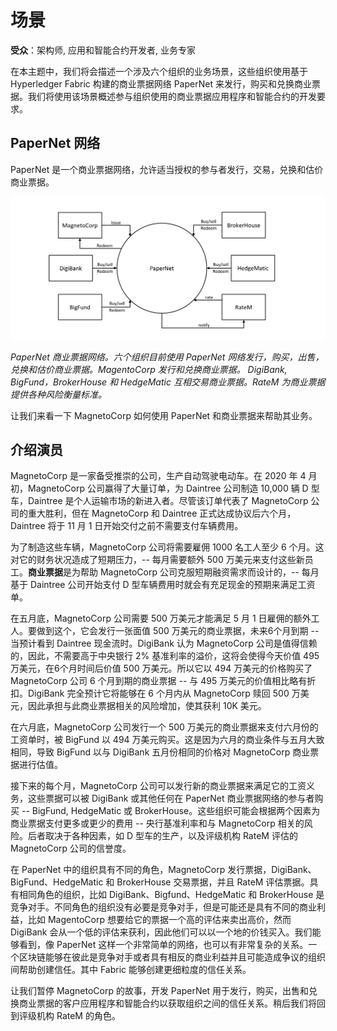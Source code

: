 # 场景

**受众**：架构师, 应用和智能合约开发者, 业务专家

在本主题中，我们将会描述一个涉及六个组织的业务场景，这些组织使用基于 Hyperledger Fabric 构建的商业票据网络 PaperNet 来发行，购买和兑换商业票据。我们将使用该场景概述参与组织使用的商业票据应用程序和智能合约的开发要求。

## PaperNet 网络

PaperNet 是一个商业票据网络，允许适当授权的参与者发行，交易，兑换和估价商业票据。

![develop.systemscontext](./develop.diagram.1.png)

*PaperNet 商业票据网络。六个组织目前使用 PaperNet 网络发行，购买，出售，兑换和估价商业票据。MagentoCorp 发行和兑换商业票据。 DigiBank, BigFund，BrokerHouse 和 HedgeMatic 互相交易商业票据。RateM 为商业票据提供各种风险衡量标准。*

让我们来看一下 MagnetoCorp 如何使用 PaperNet 和商业票据来帮助其业务。

## 介绍演员

MagnetoCorp 是一家备受推崇的公司，生产自动驾驶电动车。在 2020 年 4 月初，MagnetoCorp 公司赢得了大量订单，为 Daintree 公司制造 10,000 辆 D 型车，Daintree 是个人运输市场的新进入者。尽管该订单代表了 MagnetoCorp 公司的重大胜利，但在 MagnetoCorp 和 Daintree 正式达成协议后六个月，Daintree 将于 11 月 1 日开始交付之前不需要支付车辆费用。

为了制造这些车辆，MagnetoCorp 公司将需要雇佣 1000 名工人至少 6 个月。这对它的财务状况造成了短期压力，-- 每月需要额外 500 万美元来支付这些新员工。**商业票据**是为帮助 MagnetoCorp 公司克服短期融资需求而设计的，-- 每月基于 Daintree 公司开始支付 D 型车辆费用时就会有充足现金的预期来满足工资单。

在五月底，MagnetoCorp 公司需要 500 万美元才能满足 5 月 1 日雇佣的额外工人。要做到这个，它会发行一张面值 500 万美元的商业票据，未来6个月到期 -- 当预计看到 Daintree 现金流时。DigiBank 认为 MagnetoCorp 公司是值得信赖的，因此，不需要高于中央银行 2% 基准利率的溢价，这将会使得今天价值 495 万美元，在6个月时间后价值 500 万美元。所以它以 494 万美元的价格购买了MagnetoCorp 公司 6 个月到期的商业票据 -- 与 495 万美元的价值相比略有折扣。DigiBank 完全预计它将能够在 6 个月内从 MagnetoCorp 赎回 500 万美元，因此承担与此商业票据相关的风险增加，使其获利 10K 美元。

在六月底，MagnetoCorp 公司发行一个 500 万美元的商业票据来支付六月份的工资单时，被 BigFund 以 494 万美元购买。这是因为六月的商业条件与五月大致相同，导致 BigFund 以与 DigiBank 五月份相同的价格对 MagnetoCorp 商业票据进行估值。

接下来的每个月，MagnetoCorp 公司可以发行新的商业票据来满足它的工资义务，这些票据可以被 DigiBank 或其他任何在 PaperNet 商业票据网络的参与者购买 -- BigFund, HedgeMatic 或 BrokerHouse。这些组织可能会根据两个因素为商业票据支付更多或更少的费用 -- 央行基准利率和与 MagnetoCorp 相关的风险。后者取决于各种因素，如 D 型车的生产，以及评级机构 RateM 评估的 MagnetoCorp 公司的信誉度。

在 PaperNet 中的组织具有不同的角色，MagnetoCorp 发行票据，DigiBank、BigFund、HedgeMatic 和 BrokerHouse 交易票据，并且 RateM 评估票据。具有相同角色的组织，比如 DigiBank、Bigfund、HedgeMatic 和 BrokerHouse 是竞争对手。不同角色的组织没有必要是竞争对手，但是可能还是具有不同的商业利益，比如 MagentoCorp 想要给它的票据一个高的评估来卖出高价，然而 DigiBank 会从一个低的评估来获利，因此他们可以以一个地的价钱买入。我们能够看到，像 PaperNet 这样一个非常简单的网络，也可以有非常复杂的关系。一个区块链能够在彼此是竞争对手或者具有相反的商业利益并且可能造成争议的组织间帮助创建信任。其中 Fabric 能够创建更细粒度的信任关系。

让我们暂停 MagnetoCorp 的故事，开发 PaperNet 用于发行，购买，出售和兑换商业票据的客户应用程序和智能合约以获取组织之间的信任关系。稍后我们将回到评级机构 RateM 的角色。

<!--- Licensed under Creative Commons Attribution 4.0 International License
https://creativecommons.org/licenses/by/4.0/ -->
